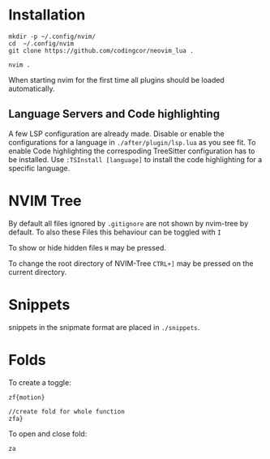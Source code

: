 # Installation

```
mkdir -p ~/.config/nvim/
cd  ~/.config/nvim
git clone https://github.com/codingcor/neovim_lua .

nvim .
```

When starting nvim for the first time all plugins should be loaded automatically.

## Language Servers and Code highlighting

A few LSP configuration are already made. 
Disable or enable the configurations for a language in `./after/plugin/lsp.lua` as you see fit.
To enable Code highlighting the correspoding TreeSitter configuration has to be installed. 
Use `:TSInstall [language]` to install the code highlighting for a specific language.

# NVIM Tree 

By default all files ignored by `.gitignore` are not shown by nvim-tree by default.
To also these Files this behaviour can be toggled with `I`

To show or hide hidden files `H` may be pressed.

To change the root directory of NVIM-Tree `CTRL+]` may be pressed on the current directory.

# Snippets

snippets in the snipmate format are placed in `./snippets`.

# Folds

To create a toggle:

```
zf{motion}

//create fold for whole function
zfa}
```

To open and close fold:

```
za
```
